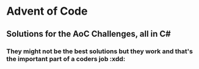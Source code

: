 # Advent of Code
## Solutions for the AoC Challenges, all in C#
### They might not be the best solutions but they work and that's the important part of a coders job :xdd: